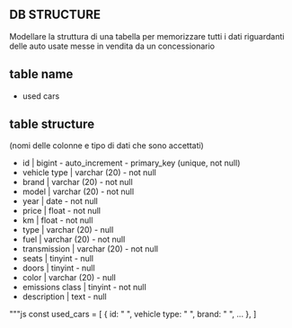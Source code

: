 ## DB STRUCTURE
Modellare la struttura di una tabella per memorizzare tutti i dati riguardanti delle auto usate messe in vendita da un concessionario

## table name
- used cars

## table structure
(nomi delle colonne e tipo di dati che sono accettati)

- id | <!-- NUMERI --> bigint - auto_increment - primary_key (unique, not null) 
- vehicle type | <!-- STRINGHE --> varchar (20) - not null
- brand | <!-- STRINGHE --> varchar (20) - not null
- model | <!-- STRINGHE --> varchar (20) - not null
- year | <!-- DATE --> date - not null
- price | <!-- NUMERI --> float - not null
- km | <!-- NUMERI --> float - not null
- type | <!-- STRINGHE --> varchar (20) - null
- fuel | <!-- STRINGHE --> varchar (20) - not null
- transmission | <!-- STRINGHE --> varchar (20) - not null
- seats | <!-- NUMERI --> tinyint - null
- doors | <!-- NUMERI --> tinyint - null
- color | <!-- STRINGHE --> varchar (20) - null
- emissions class | <!-- NUMERI --> tinyint - not null
- description | <!-- STRINGHE --> text - null
 



"""js
const used_cars = [
    {
        id: " ",
        vehicle type: " ",
        brand: " ",
        ...
    },
]

